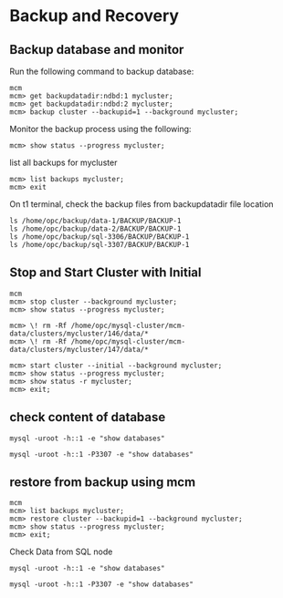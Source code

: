 # Backup and Recovery
## Backup database and monitor
Run the following command to backup database:
```
mcm
mcm> get backupdatadir:ndbd:1 mycluster;
mcm> get backupdatadir:ndbd:2 mycluster;
mcm> backup cluster --backupid=1 --background mycluster;
```
Monitor the backup process using the following:
```
mcm> show status --progress mycluster;
```
list all backups for mycluster
```
mcm> list backups mycluster;
mcm> exit
```
On t1 terminal, check the backup files from backupdatadir file location
```
ls /home/opc/backup/data-1/BACKUP/BACKUP-1
ls /home/opc/backup/data-2/BACKUP/BACKUP-1
ls /home/opc/backup/sql-3306/BACKUP/BACKUP-1
ls /home/opc/backup/sql-3307/BACKUP/BACKUP-1
```
## Stop and Start Cluster with Initial
```
mcm
mcm> stop cluster --background mycluster;
mcm> show status --progress mycluster;

mcm> \! rm -Rf /home/opc/mysql-cluster/mcm-data/clusters/mycluster/146/data/*
mcm> \! rm -Rf /home/opc/mysql-cluster/mcm-data/clusters/mycluster/147/data/*

mcm> start cluster --initial --background mycluster;
mcm> show status --progress mycluster;
mcm> show status -r mycluster;
mcm> exit;
```
## check content of database
```
mysql -uroot -h::1 -e "show databases"

mysql -uroot -h::1 -P3307 -e "show databases"
```
## restore from backup using mcm
```
mcm
mcm> list backups mycluster;
mcm> restore cluster --backupid=1 --background mycluster;
mcm> show status --progress mycluster;
mcm> exit;
```
Check Data from SQL node
```
mysql -uroot -h::1 -e "show databases"

mysql -uroot -h::1 -P3307 -e "show databases"
```
